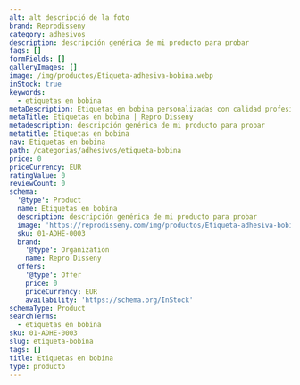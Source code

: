 ```yaml
---
alt: alt descripció de la foto
brand: Reprodisseny
category: adhesivos
description: descripción genérica de mi producto para probar
faqs: []
formFields: []
galleryImages: []
image: /img/productos/Etiqueta-adhesiva-bobina.webp
inStock: true
keywords:
  - etiquetas en bobina
metaDescription: Etiquetas en bobina personalizadas con calidad profesional en Cataluña.
metaTitle: Etiquetas en bobina | Repro Disseny
metadescription: descripción genérica de mi producto para probar
metatitle: Etiquetas en bobina
nav: Etiquetas en bobina
path: /categorias/adhesivos/etiqueta-bobina
price: 0
priceCurrency: EUR
ratingValue: 0
reviewCount: 0
schema:
  '@type': Product
  name: Etiquetas en bobina
  description: descripción genérica de mi producto para probar
  image: 'https://reprodisseny.com/img/productos/Etiqueta-adhesiva-bobina.webp'
  sku: 01-ADHE-0003
  brand:
    '@type': Organization
    name: Repro Disseny
  offers:
    '@type': Offer
    price: 0
    priceCurrency: EUR
    availability: 'https://schema.org/InStock'
schemaType: Product
searchTerms:
  - etiquetas en bobina
sku: 01-ADHE-0003
slug: etiqueta-bobina
tags: []
title: Etiquetas en bobina
type: producto
---
```


